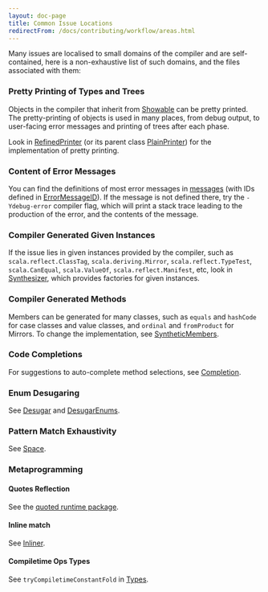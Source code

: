 ```yaml
---
layout: doc-page
title: Common Issue Locations
redirectFrom: /docs/contributing/workflow/areas.html
---
```


Many issues are localised to small domains of the compiler and are self-contained,
here is a non-exhaustive list of such domains, and the files associated with them:

### Pretty Printing of Types and Trees

Objects in the compiler that inherit from [Showable] can be pretty printed.
The pretty-printing of objects is used in many places, from debug output,
to user-facing error messages and printing of trees after each phase.

Look in [RefinedPrinter] (or its parent class [PlainPrinter]) for the implementation of pretty printing.

### Content of Error Messages

You can find the definitions of most error messages in [messages] (with IDs
defined in [ErrorMessageID]). If the message is not defined there, try the
`-Ydebug-error` compiler flag, which will print a stack trace leading to the
production of the error, and the contents of the message.

### Compiler Generated Given Instances

If the issue lies in given instances provided by the compiler, such as `scala.reflect.ClassTag`,
`scala.deriving.Mirror`, `scala.reflect.TypeTest`, `scala.CanEqual`, `scala.ValueOf`,
`scala.reflect.Manifest`, etc, look in [Synthesizer], which provides factories for
given instances.

### Compiler Generated Methods

Members can be generated for many classes, such as `equals` and `hashCode`
for case classes and value classes, and `ordinal` and `fromProduct` for Mirrors.
To change the implementation, see [SyntheticMembers].

### Code Completions
For suggestions to auto-complete method selections, see [Completion].

### Enum Desugaring
See [Desugar] and [DesugarEnums].

### Pattern Match Exhaustivity
See [Space].

### Metaprogramming

#### Quotes Reflection
See the [quoted runtime package][quotes-impl].

#### Inline match
See [Inliner].

#### Compiletime Ops Types
See `tryCompiletimeConstantFold` in [Types].

[Showable]: https://github.com/scala/scala3/blob/master/compiler/src/dotty/tools/dotc/printing/Showable.scala
[PlainPrinter]: https://github.com/scala/scala3/blob/master/compiler/src/dotty/tools/dotc/printing/PlainPrinter.scala
[RefinedPrinter]: https://github.com/scala/scala3/blob/master/compiler/src/dotty/tools/dotc/printing/RefinedPrinter.scala
[ErrorMessageID]: https://github.com/scala/scala3/blob/master/compiler/src/dotty/tools/dotc/reporting/ErrorMessageID.scala
[messages]: https://github.com/scala/scala3/blob/master/compiler/src/dotty/tools/dotc/reporting/messages.scala
[Synthesizer]: https://github.com/scala/scala3/blob/master/compiler/src/dotty/tools/dotc/typer/Synthesizer.scala
[SyntheticMembers]: https://github.com/scala/scala3/blob/master/compiler/src/dotty/tools/dotc/transform/SyntheticMembers.scala
[quotes-impl]: https://github.com/scala/scala3/tree/master/compiler/src/scala/quoted/runtime/impl
[Inliner]: https://github.com/scala/scala3/blob/main/compiler/src/dotty/tools/dotc/inlines/Inliner.scala
[Types]: https://github.com/scala/scala3/tree/master/compiler/src/dotty/tools/dotc/core/Types.scala
[Completion]: https://github.com/scala/scala3/tree/master/compiler/src/dotty/tools/dotc/interactive/Completion.scala
[DesugarEnums]: https://github.com/scala/scala3/blob/master/compiler/src/dotty/tools/dotc/ast/DesugarEnums.scala
[Desugar]: https://github.com/scala/scala3/blob/master/compiler/src/dotty/tools/dotc/ast/Desugar.scala
[Space]: https://github.com/scala/scala3/blob/master/compiler/src/dotty/tools/dotc/transform/patmat/Space.scala
